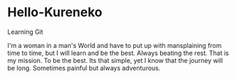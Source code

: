 # Hello-Kureneko
Learning Git

I'm a woman in a man's World and have to put up with mansplaining from time to time, but I will learn and be the best. Always beating the rest. That is my mission. To be the best. Its that simple, yet I know that the journey will be long. Sometimes painful but always adventurous. 
